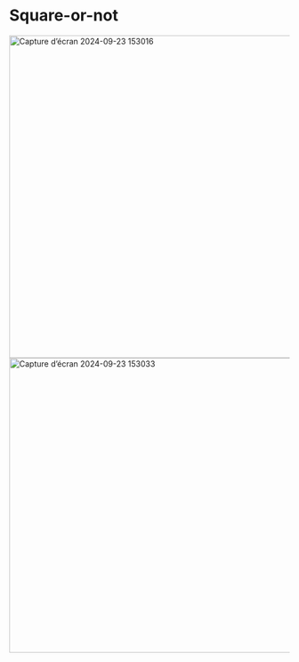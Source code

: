 # Square-or-not
<img width="580" alt="Capture d’écran 2024-09-23 153016" src="https://github.com/user-attachments/assets/19fae62d-dd4c-4c62-9727-9f476a95a46b">
<img width="530" alt="Capture d’écran 2024-09-23 153033" src="https://github.com/user-attachments/assets/e3efbb9f-5c04-4db5-b4bd-7349b360c824">
